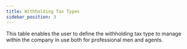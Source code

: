 ```yaml
---
title: Withholding Tax Types
sidebar_position: 3
---
```


This table enables the user to define the withholding tax type to manage within the company in use both for professional men and agents.






